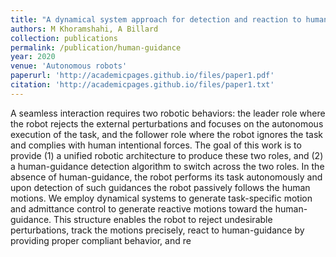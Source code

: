 ```yaml
---
title: "A dynamical system approach for detection and reaction to human guidance in physical human-robot interaction"
authors: M Khoramshahi, A Billard
collection: publications
permalink: /publication/human-guidance
year: 2020
venue: 'Autonomous robots'
paperurl: 'http://academicpages.github.io/files/paper1.pdf'
citation: 'http://academicpages.github.io/files/paper1.txt'
---
```


A seamless interaction requires two robotic behaviors: the leader role where the robot rejects the external perturbations and focuses on the autonomous execution of the task, and the follower role where the robot ignores the task and complies with human intentional forces. The goal of this work is to provide (1) a unified robotic architecture to produce these two roles, and (2) a human-guidance detection algorithm to switch across the two roles. In the absence of human-guidance, the robot performs its task autonomously and upon detection of such guidances the robot passively follows the human motions. We employ dynamical systems to generate task-specific motion and admittance control to generate reactive motions toward the human-guidance. This structure enables the robot to reject undesirable perturbations, track the motions precisely, react to human-guidance by providing proper compliant behavior, and re 